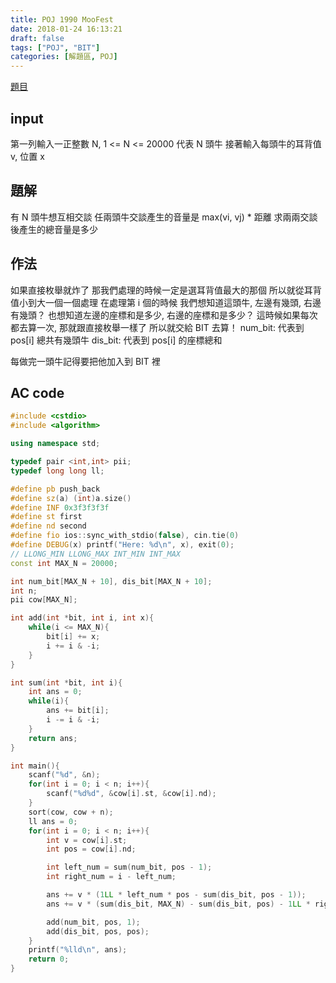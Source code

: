 ```yaml
---
title: POJ 1990 MooFest
date: 2018-01-24 16:13:21
draft: false
tags: ["POJ", "BIT"]
categories: [解題區, POJ]
---
```


[題目](http://poj.org/problem?id=1990)

## input
第一列輸入一正整數 N, 1 <= N <= 20000
代表 N 頭牛
接著輸入每頭牛的耳背值 v, 位置 x

## 題解
有 N 頭牛想互相交談
任兩頭牛交談產生的音量是 max(vi, vj) * 距離
求兩兩交談後產生的總音量是多少

## 作法
如果直接枚舉就炸了
那我們處理的時候一定是選耳背值最大的那個
所以就從耳背值小到大一個一個處理
在處理第 i 個的時候
我們想知道這頭牛, 左邊有幾頭, 右邊有幾頭？
也想知道左邊的座標和是多少, 右邊的座標和是多少？
這時候如果每次都去算一次, 那就跟直接枚舉一樣了
所以就交給 BIT 去算！
num_bit: 代表到 pos[i] 總共有幾頭牛
dis_bit: 代表到 pos[i] 的座標總和

每做完一頭牛記得要把他加入到 BIT 裡

## AC code
```cpp
#include <cstdio>
#include <algorithm>

using namespace std;

typedef pair <int,int> pii;
typedef long long ll;

#define pb push_back
#define sz(a) (int)a.size()
#define INF 0x3f3f3f3f
#define st first
#define nd second
#define fio ios::sync_with_stdio(false), cin.tie(0)
#define DEBUG(x) printf("Here: %d\n", x), exit(0);
// LLONG_MIN LLONG_MAX INT_MIN INT_MAX
const int MAX_N = 20000;

int num_bit[MAX_N + 10], dis_bit[MAX_N + 10];
int n;
pii cow[MAX_N];

int add(int *bit, int i, int x){
    while(i <= MAX_N){
        bit[i] += x;
        i += i & -i;
    }
}

int sum(int *bit, int i){
    int ans = 0;
    while(i){
        ans += bit[i];
        i -= i & -i;
    }
    return ans;
}

int main(){
    scanf("%d", &n);
    for(int i = 0; i < n; i++){
        scanf("%d%d", &cow[i].st, &cow[i].nd);
    }
    sort(cow, cow + n);
    ll ans = 0;
    for(int i = 0; i < n; i++){
        int v = cow[i].st;
        int pos = cow[i].nd;

        int left_num = sum(num_bit, pos - 1);
        int right_num = i - left_num;

        ans += v * (1LL * left_num * pos - sum(dis_bit, pos - 1));
        ans += v * (sum(dis_bit, MAX_N) - sum(dis_bit, pos) - 1LL * right_num * pos);

        add(num_bit, pos, 1);
        add(dis_bit, pos, pos);
    }
    printf("%lld\n", ans);
    return 0;
}
```
